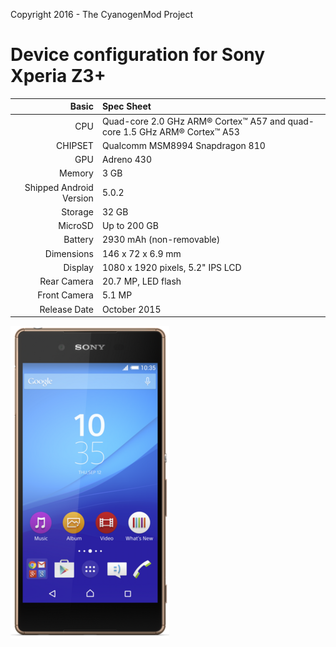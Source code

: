 Copyright 2016 - The CyanogenMod Project

Device configuration for Sony Xperia Z3+
=====================================

Basic   | Spec Sheet
-------:|:-------------------------
CPU     | Quad-core 2.0 GHz ARM® Cortex™ A57 and quad-core 1.5 GHz ARM® Cortex™ A53
CHIPSET | Qualcomm MSM8994 Snapdragon 810
GPU     | Adreno 430
Memory  | 3 GB
Shipped Android Version | 5.0.2
Storage | 32 GB
MicroSD | Up to 200 GB
Battery | 2930 mAh (non-removable)
Dimensions | 146 x 72 x 6.9 mm
Display | 1080 x 1920 pixels, 5.2" IPS LCD
Rear Camera  | 20.7 MP, LED flash
Front Camera | 5.1 MP
Release Date | October 2015

![Sony Xperia Z3+](https://raw.githubusercontent.com/LineageOS/lineage_wiki/master/images/devices/ivy.png "Sony Xperia Z3+")
